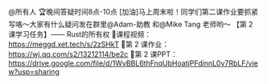 @所有人 🏆晚间答疑时间8点-10点
[加油]马上周末啦！同学们第二课作业要抓紧写咯～大家有什么疑问发在群里@Adam-助教 和@Mike Tang  老师哟～
【第 2 课学习任务】—— Rust的所有权
📌课程视频：https://meggd.xet.tech/s/2zSHkT
📌第 2 课作业：https://wj.qq.com/s2/13212114/be2c
📌第 2 课PPT：https://drive.google.com/file/d/1WvBBL6thFnqUbHoatjPFdinnL0v7RbLF/view?usp=sharing